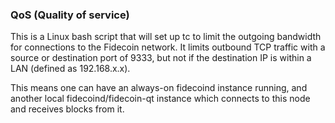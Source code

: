 ### QoS (Quality of service) ###

This is a Linux bash script that will set up tc to limit the outgoing bandwidth for connections to the Fidecoin network. It limits outbound TCP traffic with a source or destination port of 9333, but not if the destination IP is within a LAN (defined as 192.168.x.x).

This means one can have an always-on fidecoind instance running, and another local fidecoind/fidecoin-qt instance which connects to this node and receives blocks from it.
